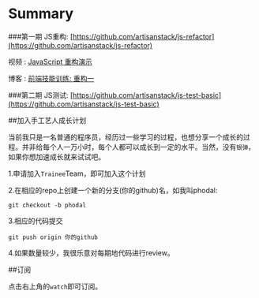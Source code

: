 # Summary

###第一期 JS重构: [https://github.com/artisanstack/js-refactor](https://github.com/artisanstack/js-refactor)

视频 : [JavaScript 重构演示](http://v.youku.com/v_show/id_XMTI2NjY1MzUwNA==.html)

博客 : [前端技能训练: 重构一](http://www.phodal.com/blog/frontend-improve-refactor-javascript-code/)

###第二期 JS测试: [https://github.com/artisanstack/js-test-basic](https://github.com/artisanstack/js-test-basic)


##加入手工艺人成长计划

当前我只是一名普通的程序员，经历过一些学习的过程，也想分享一个成长的过程。并非给每个人一万小时，每个人都可以成长到一定的水平。当然，没有``银弹``，如果你想加速成长就来试试吧。

1.申请加入``Trainee``Team，即可加入这个计划

2.在相应的repo上创建一个新的分支(你的github)名，如我叫phodal:

    git checkout -b phodal
    
3.相应的代码提交
    
    git push origin 你的github
    
4.如果数量较少，我很乐意对每期地代码进行review。    


##订阅 

点击右上角的``watch``即可订阅。
